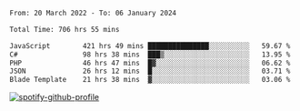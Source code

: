 <!--START_SECTION:waka-->

```txt
From: 20 March 2022 - To: 06 January 2024

Total Time: 706 hrs 55 mins

JavaScript        421 hrs 49 mins ███████████████░░░░░░░░░░   59.67 %
C#                98 hrs 38 mins  ███▒░░░░░░░░░░░░░░░░░░░░░   13.95 %
PHP               46 hrs 47 mins  █▓░░░░░░░░░░░░░░░░░░░░░░░   06.62 %
JSON              26 hrs 12 mins  █░░░░░░░░░░░░░░░░░░░░░░░░   03.71 %
Blade Template    21 hrs 38 mins  ▓░░░░░░░░░░░░░░░░░░░░░░░░   03.06 %
```

<!--END_SECTION:waka-->
[![spotify-github-profile](https://spotify-github-profile.vercel.app/api/view?uid=c00zprrvy9xiloa9qnco3hmng&cover_image=true&theme=novatorem&show_offline=false&background_color=121212&bar_color=53b14f&bar_color_cover=false)](https://spotify-github-profile.vercel.app/api/view?uid=c00zprrvy9xiloa9qnco3hmng&redirect=true)



